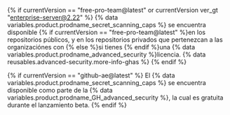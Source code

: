 {% if currentVersion == "free-pro-team@latest" or currentVersion ver_gt "enterprise-server@2.22" %}
{% data variables.product.prodname_secret_scanning_caps %} se encuentra disponible {% if currentVersion == "free-pro-team@latest" %}en los repositorios públicos, y en los repositorios privados que pertenezcan a las organizaciónes con {% else %}si tienes {% endif %}una {% data variables.product.prodname_advanced_security %}licencia. {% data reusables.advanced-security.more-info-ghas %}
{% endif %}

{% if currentVersion == "github-ae@latest" %}
El {% data variables.product.prodname_secret_scanning_caps %} se encuentra disponible como parte de la {% data variables.product.prodname_GH_advanced_security %}, la cual es gratuita durante el lanzamiento beta.
{% endif %}